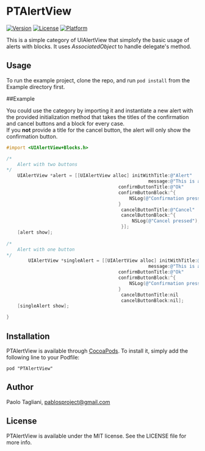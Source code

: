 # PTAlertView

[![Version](https://img.shields.io/cocoapods/v/PTAlertView.svg?style=flat)](http://cocoadocs.org/docsets/PTAlertView)
[![License](https://img.shields.io/cocoapods/l/PTAlertView.svg?style=flat)](http://cocoadocs.org/docsets/PTAlertView)
[![Platform](https://img.shields.io/cocoapods/p/PTAlertView.svg?style=flat)](http://cocoadocs.org/docsets/PTAlertView)

This is a simple category of UIAlertView that simplofy the basic usage of alerts with blocks. It uses *AssociatedObject* to handle delegate's method.

## Usage

To run the example project, clone the repo, and run `pod install` from the Example directory first.

##Example

You could use the category by importing it and instantiate a new alert with the provided initialization method that takes the titles of the confirmation and cancel buttons and a block for every case.  
If you **not** provide a title for the cancel button, the alert will only show the confirmation button.
```objective-c
#import <UIAlertView+Blocks.h>

/*
	Alert with two buttons
*/
    UIAlertView *alert = [[UIAlertView alloc] initWithTitle:@"Alert"
                                                    message:@"This is a test with block"
                                         confirmButtonTitle:@"Ok"
                                         confirmButtonBlock:^{
                                             NSLog(@"Confirmation pressed");
                                         }
                                          cancelButtonTitle:@"Cancel"
                                          cancelButtonBlock:^{
                                              NSLog(@"Cancel pressed");
                                          }];
    [alert show];
    
/*
	Alert with one button
*/
	    UIAlertView *singleAlert = [[UIAlertView alloc] initWithTitle:@"Alert"
                                                    message:@"This is a test with block"
                                         confirmButtonTitle:@"Ok"
                                         confirmButtonBlock:^{
                                             NSLog(@"Confirmation pressed");
                                         }
                                          cancelButtonTitle:nil
                                          cancelButtonBlock:nil];
    [singleAlert show];

}

```

## Installation

PTAlertView is available through [CocoaPods](http://cocoapods.org). To install
it, simply add the following line to your Podfile:

    pod "PTAlertView"

## Author

Paolo Tagliani, pablosproject@gmail.com

## License

PTAlertView is available under the MIT license. See the LICENSE file for more info.

